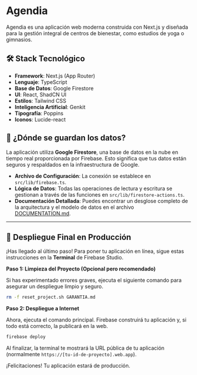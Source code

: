 # Agendia

Agendia es una aplicación web moderna construida con Next.js y diseñada para la gestión integral de centros de bienestar, como estudios de yoga o   gimnasios.

## 🛠️ Stack Tecnológico

- **Framework**: Next.js (App Router)
- **Lenguaje**: TypeScript
- **Base de Datos**: Google Firestore
- **UI**: React, ShadCN UI
- **Estilos**: Tailwind CSS
- **Inteligencia Artificial**: Genkit
- **Tipografía**: Poppins
- **Iconos**: Lucide-react

## 💾 ¿Dónde se guardan los datos?

La aplicación utiliza **Google Firestore**, una base de datos en la nube en tiempo real proporcionada por Firebase. Esto significa que tus datos están seguros y respaldados en la infraestructura de Google.

- **Archivo de Configuración**: La conexión se establece en `src/lib/firebase.ts`.
- **Lógica de Datos**: Todas las operaciones de lectura y escritura se gestionan a través de las funciones en `src/lib/firestore-actions.ts`.
- **Documentación Detallada**: Puedes encontrar un desglose completo de la arquitectura y el modelo de datos en el archivo [DOCUMENTATION.md](DOCUMENTATION.md).

---

## 🚀 Despliegue Final en Producción

¡Has llegado al último paso! Para poner tu aplicación en línea, sigue estas instrucciones en la **Terminal** de Firebase Studio.

**Paso 1: Limpieza del Proyecto (Opcional pero recomendado)**

Si has experimentado errores graves, ejecuta el siguiente comando para asegurar un despliegue limpio y seguro.

```bash
rm -f reset_project.sh GARANTIA.md
```

**Paso 2: Despliegue a Internet**

Ahora, ejecuta el comando principal. Firebase construirá tu aplicación y, si todo está correcto, la publicará en la web.

```bash
firebase deploy
```

Al finalizar, la terminal te mostrará la URL pública de tu aplicación (normalmente `https://[tu-id-de-proyecto].web.app`).

¡Felicitaciones! Tu aplicación estará de producción.
